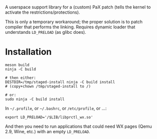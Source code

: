 A userspace support library for a (custom) PaX patch (tells the kernel to
activate the restrictions/protections).

This is only a temporary workaround; the proper solution is to patch compiler
that performs the linking.  Requires dynamic loader that understands
`LD_PRELOAD` (as glibc does).

# Installation
```
meson build
ninja -C build

# then either:
DESTDIR=/tmp/staged-install ninja -C build install
# (copy+chown /tmp/staged-install to /)

# or:
sudo ninja -C build install
```

In `~/.profile`, or `~/.bashrc`, or `/etc/profile`, or ...:
```
export LD_PRELOAD='/$LIB/libprctl_wx.so'
```

And then you need to run applications that could need WX pages (Qemu 2.9, Wine,
etc.) with an empty `LD_PRELOAD`.
